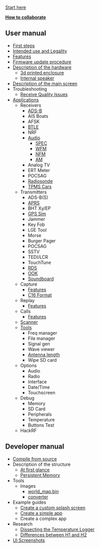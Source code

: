 [Start here](Home)

[**How to collaborate**](How-to-collaborate)
## User manual
* [First steps](First-steps)
* [Intended use and Legality](Intended-Use-and-Legality)
* [Features](Features)
* [Firmware update procedure](Update-firmware)
* [Description of the hardware](Hardware-overview)
   * [3d printed enclosure](H2-Enclosure)
   * [Internal speaker](Internal-speaker)
* [Description of the main screen](Main-screen-overview)
* Troubleshooting
   * [Receive Quality Issues](https://github.com/eried/portapack-mayhem/wiki/Help!-Im-not-receiving-anything!---Receive-Quality-Issues)
* [Applications](Applications)
   * Receivers
      * [ADS-B](Automatic-dependent-surveillance–broadcast-(ADS-B))
      * AIS Boats
      * AFSK
      * [BTLE](Bluetooth-Low-Energy-Receiver)
      * NRF
      * [Audio](Audio-Receivers)
        * [SPEC](Spectrum-Analyser-Receiver)
        * [WFM](Wide-FM-Receiver)
        * [NFM](Narrow-FM-Receiver)
        * [AM](AM-Receiver)
      * Analog TV
      * ERT Meter
      * POCSAG
      * [Radiosonde](Radiosonde)
      * [TPMS Cars](TPMS-Cars)   
   * Transmitters
      * ADS-B(S)
      * [APRS](APRS)
      * BHT Xy/EP
      * [GPS Sim](GPS-Sim)
      * Jammer
      * Key Fob
      * LGE Tool
      * Morse
      * Burger Pager
      * POCSAG
      * SSTV
      * TEDI/LCR
      * TouchTune
      * [RDS](RDS)
      * [OOK](OOK)
      * [Soundboard](Soundboard)
   * Capture
      * [Features](Capture)
      * [C16 Format](C16-format)
   * Replay
      * [Features](Replay)
   * Calls
      * [Features](Calls)
   * [Scanner](Scanner)
   * [Tools](Tools)
      * Freq manager
      * File manager
      * Signal gen
      * Wave viewer
      * [Antenna length](antennas)
      * Wipe SD card
   * Options
      * Audio
      * Radio
      * Interface
      * Date/Time
      * Touchscreen
   * Debug
      * Memory
      * SD Card
      * Peripherals
      * Temperature
      * Buttons Test
    * HackRF
## Developer manual
* [Compile from source](Compile-firmware)
* Description of the structure
   * [At first glance](At-first-glance)
   * [Persistent Memory](Persistent-Memory)
* Tools
   * Images
      * [world_map.bin](World-map-generation)
      * [converter](Splash-and-other-images)
* Example guides
   * [Create a custom splash screen](Create-a-custom-splash-screen)
   * [Create a simple app](Create-a-simple-app)
   * Create a complex app
* Research
   * [Dissecting the Temperature Logger](Dissecting-the-Temperature-logger)
   * [Differences between H1 and H2](Differences-Between-H1-and-H2-models)
* [UI Screenshots](UI-Screenshots)
